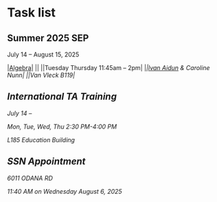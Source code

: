 # Task list

## Summer 2025 SEP
July 14 – August 15, 2025

|[Algebra](https://wiki.math.wisc.edu/index.php/Algebra_Qualifying_Exam)|
||
|<i class="fa fa-clock-o"></i>|Tuesday Thursday 11:45am – 2pm|
|<i class="fa fa-graduation-cap">|[Ivan Aidun](https://ivan-aidun.github.io/other-writing.html) & Caroline Nunn|
|<i class="fa fa-map-marker"></i>|Van Vleck B119|

## International TA Training

July 14 – 

<i class="fa fa-clock-o"></i>
Mon, Tue, Wed, Thu
2:30 PM-4:00 PM

<i class="fa fa-map-pin"></i>
L185 Education Building

## SSN Appointment
<i class="fa fa-map-pin"></i>
6011 ODANA RD

<i class="fa fa-clock-o"></i>
11:40 AM on Wednesday August 6, 2025

